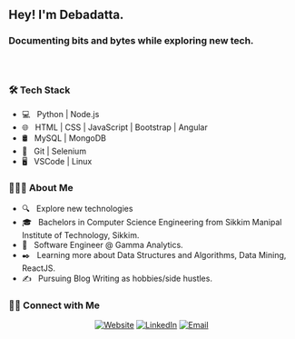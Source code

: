 <h2> Hey! I'm Debadatta.</h2>
<h3>Documenting bits and bytes while exploring new tech.<h3>
<br/>

<h3>🛠 Tech Stack</h3>

- 💻 &nbsp; Python | Node.js 
- 🌐 &nbsp; HTML | CSS | JavaScript | Bootstrap | Angular
- 🛢 &nbsp; MySQL | MongoDB
- 🔧 &nbsp; Git | Selenium 
- 🖥 &nbsp; VSCode | Linux

<h3> 👨🏻‍💻 About Me </h3>

- 🔍 &nbsp; Explore new technologies 
- 🎓 &nbsp; Bachelors in Computer Science Engineering from Sikkim Manipal Institute of Technology, Sikkim.
- 🏢 &nbsp; Software Engineer @ Gamma Analytics.
- ✒️ &nbsp; Learning more about Data Structures and Algorithms, Data Mining, ReactJS.
- ✍️ &nbsp; Pursuing Blog Writing as hobbies/side hustles.

<h3> 🤝🏻 Connect with Me </h3>
<p align="center">
<a href="https://ddb95.github.io/"><img alt="Website" src="https://img.shields.io/badge/Website-https://ddb95.github.io/-blue?style=flat-square&logo=google-chrome"></a>
<a href="https://www.linkedin.com/in/ddb95/"><img alt="LinkedIn" src="https://img.shields.io/badge/LinkedIn-Debadatta%20Bhattacharjee-blue?style=flat-square&logo=linkedin"></a>
<a href="mailto:debadatta1995@outlook.com"><img alt="Email" src="https://img.shields.io/badge/Email-debadatta1995@outlook.com-blue?style=flat-square&logo=gmail"></a>
</p>
